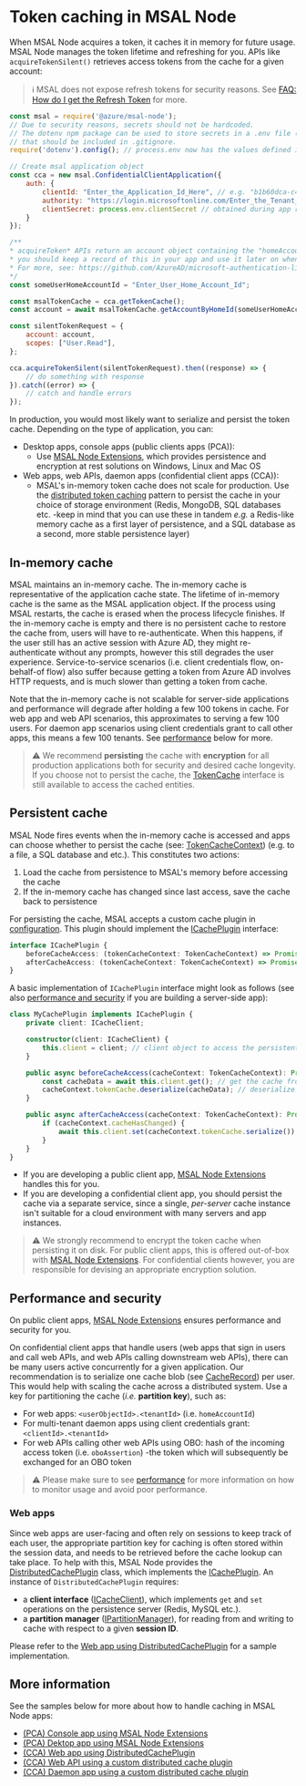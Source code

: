 # Token caching in MSAL Node

When MSAL Node acquires a token, it caches it in memory for future usage. MSAL Node manages the token lifetime and refreshing for you. APIs like `acquireTokenSilent()` retrieves access tokens from the cache for a given account:

> :information_source: MSAL does not expose refresh tokens for security reasons. See [FAQ: How do I get the Refresh Token](./faq.md#how-do-i-get-the-refresh-token) for more.

```javascript
const msal = require('@azure/msal-node');
// Due to security reasons, secrets should not be hardcoded.
// The dotenv npm package can be used to store secrets in a .env file (located in project's root directory)
// that should be included in .gitignore.
require('dotenv').config(); // process.env now has the values defined in a .env file

// Create msal application object
const cca = new msal.ConfidentialClientApplication({
    auth: {
        clientId: "Enter_the_Application_Id_Here", // e.g. "b1b60dca-c49d-496e-9851-xxxxxxxxxxxx" (guid)
        authority: "https://login.microsoftonline.com/Enter_the_Tenant_Info_Here", // e.g. "common" or your tenantId (guid)
        clientSecret: process.env.clientSecret // obtained during app registration
    }
});

/**
* acquireToken* APIs return an account object containing the "homeAccountId"
* you should keep a record of this in your app and use it later on when calling acquireTokenSilent
* For more, see: https://github.com/AzureAD/microsoft-authentication-library-for-js/blob/dev/lib/msal-node/docs/accounts.md
*/
const someUserHomeAccountId = "Enter_User_Home_Account_Id";

const msalTokenCache = cca.getTokenCache();
const account = await msalTokenCache.getAccountByHomeId(someUserHomeAccountId);

const silentTokenRequest = {
    account: account,
    scopes: ["User.Read"],
};

cca.acquireTokenSilent(silentTokenRequest).then((response) => {
    // do something with response
}).catch((error) => {
    // catch and handle errors
});
```

In production, you would most likely want to serialize and persist the token cache. Depending on the type of application, you can:

* Desktop apps, console apps (public clients apps (PCA)):
  * Use [MSAL Node Extensions](../../../extensions/msal-node-extensions/README.md), which provides persistence and encryption at rest solutions on Windows, Linux and Mac OS
* Web apps, web APIs, daemon apps (confidential client apps (CCA)):
  * MSAL's in-memory token cache does not scale for production. Use the [distributed token caching](#performance-and-security) pattern to persist the cache in your choice of storage environment (Redis, MongoDB, SQL databases etc. -keep in mind that you can use these in tandem *e.g.* a Redis-like memory cache as a first layer of persistence, and a SQL database as a second, more stable persistence layer)

## In-memory cache

MSAL maintains an in-memory cache. The in-memory cache is representative of the application cache state. The lifetime of in-memory cache is the same as the MSAL application object. If the process using MSAL restarts, the cache is erased when the process lifecycle finishes. If the in-memory cache is empty and there is no persistent cache to restore the cache from, users will have to re-authenticate. When this happens, if the user still has an active session with Azure AD, they might re-authenticate without any prompts, however this still degrades the user experience. Service-to-service scenarios (i.e. client credentials flow, on-behalf-of flow) also suffer because getting a token from Azure AD involves HTTP requests, and is much slower than getting a token from cache.

Note that the in-memory cache is not scalable for server-side applications and performance will degrade after holding a few 100 tokens in cache. For web app and web API scenarios, this approximates to serving a few 100 users. For daemon app scenarios using client credentials grant to call other apps, this means a few 100 tenants. See [performance](#performance-and-security) below for more.

> :warning: We recommend **persisting** the cache with **encryption** for all production applications both for security and desired cache longevity. If you choose not to persist the cache, the [TokenCache](https://azuread.github.io/microsoft-authentication-library-for-js/ref/classes/_azure_msal_node.tokencache.html) interface is still available to access the cached entities.

## Persistent cache

MSAL Node fires events when the in-memory cache is accessed and apps can choose whether to persist the cache (see: [TokenCacheContext](https://azuread.github.io/microsoft-authentication-library-for-js/ref/classes/_azure_msal_common.tokencachecontext.html)) (e.g. to a file, a SQL database and etc.). This constitutes two actions:

1. Load the cache from persistence to MSAL's memory before accessing the cache
2. If the in-memory cache has changed since last access, save the cache back to persistence

For persisting the cache, MSAL accepts a custom cache plugin in [configuration](./configuration.md). This plugin should implement the [ICachePlugin](https://azuread.github.io/microsoft-authentication-library-for-js/ref/interfaces/_azure_msal_common.icacheplugin.html) interface:

```typescript
interface ICachePlugin {
    beforeCacheAccess: (tokenCacheContext: TokenCacheContext) => Promise<void>;
    afterCacheAccess: (tokenCacheContext: TokenCacheContext) => Promise<void>;
}
```

A basic implementation of `ICachePlugin` interface might look as follows (see also [performance and security](#performance-and-security) if you are building a server-side app):

```typescript
class MyCachePlugin implements ICachePlugin {
    private client: ICacheClient;

    constructor(client: ICacheClient) {
        this.client = client; // client object to access the persistent cache
    }

    public async beforeCacheAccess(cacheContext: TokenCacheContext): Promise<void> {
        const cacheData = await this.client.get(); // get the cache from persistence
        cacheContext.tokenCache.deserialize(cacheData); // deserialize it to in-memory cache
    }

    public async afterCacheAccess(cacheContext: TokenCacheContext): Promise<void> {
        if (cacheContext.cacheHasChanged) {
            await this.client.set(cacheContext.tokenCache.serialize()); // deserialize in-memory cache to persistence
        }
    }
}
```

* If you are developing a public client app, [MSAL Node Extensions](../../../extensions/msal-node-extensions/README.md) handles this for you.
* If you are developing a confidential client app, you should persist the cache via a separate service, since a single, *per-server* cache instance isn't suitable for a cloud environment with many servers and app instances.

> :warning: We strongly recommend to encrypt the token cache when persisting it on disk. For public client apps, this is offered out-of-box with [MSAL Node Extensions](../../../extensions/msal-node-extensions/README.md). For confidential clients however, you are responsible for devising an appropriate encryption solution.

## Performance and security

On public client apps, [MSAL Node Extensions](../../../extensions/msal-node-extensions/README.md) ensures performance and security for you.

On confidential client apps that handle users (web apps that sign in users and call web APIs, and web APIs calling downstream web APIs), there can be many users active concurrently for a given application. Our recommendation is to serialize one cache blob (see [CacheRecord](https://github.com/AzureAD/microsoft-authentication-library-for-js/blob/dev/lib/msal-common/src/cache/entities/CacheRecord.ts)) per user. This would help with scaling the cache across a distributed system. Use a key for partitioning the cache (*i.e.* **partition key**), such as:

* For web apps: `<userObjectId>.<tenantId>` (i.e. `homeAccountId`)
* For multi-tenant daemon apps using client credentials grant: `<clientId>.<tenantId>`
* For web APIs calling other web APIs using OBO: hash of the incoming access token (i.e. `oboAssertion`) -the token which will subsequently be exchanged for an OBO token

> :warning: Please make sure to see [performance](./performance.md) for more information on how to monitor usage and avoid poor performance.

### Web apps

Since web apps are user-facing and often rely on sessions to keep track of each user, the appropriate partition key for caching is often stored within the session data, and needs to be retrieved before the cache lookup can take place. To help with this, MSAL Node provides the [DistributedCachePlugin](https://azuread.github.io/microsoft-authentication-library-for-js/ref/classes/_azure_msal_node.distributedcacheplugin.html) class, which implements the [ICachePlugin](https://azuread.github.io/microsoft-authentication-library-for-js/ref/interfaces/_azure_msal_common.icacheplugin.html). An instance of `DistributedCachePlugin` requires:

* a **client interface** ([ICacheClient](https://azuread.github.io/microsoft-authentication-library-for-js/ref/interfaces/_azure_msal_node.icacheclient.html)), which implements `get` and `set` operations on the persistence server (Redis, MySQL etc.).
* a **partition manager** ([IPartitionManager](https://azuread.github.io/microsoft-authentication-library-for-js/ref/interfaces/_azure_msal_node.ipartitionmanager.html)), for reading from and writing to cache with respect to a given **session ID**.

Please refer to the [Web app using DistributedCachePlugin](../../../samples/msal-node-samples/auth-code-distributed-cache/README.md) for a sample implementation.

## More information

See the samples below for more about how to handle caching in MSAL Node apps:

* [(PCA) Console app using MSAL Node Extensions](../../../extensions/samples/msal-node-extensions/index.js)
* [(PCA) Dektop app using MSAL Node Extensions](../../../extensions/samples/electron-webpack/README.md)
* [(CCA) Web app using DistributedCachePlugin](../../../samples/msal-node-samples/auth-code-distributed-cache/README.md)
* [(CCA) Web API using a custom distributed cache plugin](../../../samples/msal-node-samples/auth-code-distributed-cache/README.md)
* [(CCA) Daemon app using a custom distributed cache plugin](../../../samples/msal-node-samples/auth-code-distributed-cache/README.md)
